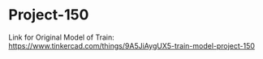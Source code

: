 # Project-150
Link for Original Model of Train: https://www.tinkercad.com/things/9A5JiAygUX5-train-model-project-150
